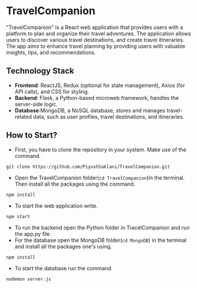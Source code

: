 # TravelCompanion

"TravelCompanion" is a React web application that provides users with a platform to plan and organize their travel adventures. The application allows users to discover various travel destinations, and create travel itineraries. The app aims to enhance travel planning by providing users with valuable insights, tips, and recommendations.

## Technology Stack

 - **Frontend**: ReactJS, Redux (optional for state management), Axios (for API calls), and CSS for styling.
 - **Backend**: Flask, a Python-based microweb framework, handles the server-side logic.
 - **Database**:MongoDB, a NoSQL database, stores and manages travel-related data, such as user profiles, travel destinations, and itineraries.

## How to Start?

- First, you have to clone the repository in your system. Make use of the command.
```
git clone https://github.com/PiyushSaklani/TravelCompanion.git
```
- Open the TravelCompanion folder(`cd TravelCompanion`)in the terminal. Then install all the packages using the command.
```
npm install
```
- To start the web application write.
```
npm start
```
- To run the backend open the Python folder in TracelCompanion and run the app.py file.
- For the database open the MongoDB folder(`cd MongoDB`) in the terminal and install all the packages one's using.
```
npm install
```
- To start the database run the command.
```
nodemon server.js
```
